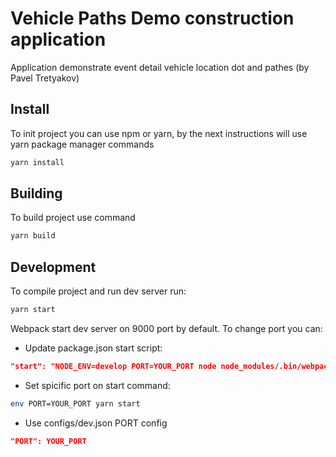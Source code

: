 # Vehicle Paths Demo construction application
Application demonstrate event detail vehicle location dot and pathes
(by Pavel Tretyakov)

## Install
To init project you can use npm or yarn, by the next instructions will use yarn
package manager commands

```bash
yarn install
```

## Building
To build project use command

```bash
yarn build
```

## Development
To compile project and run dev server run:

```bash
yarn start
```

Webpack start dev server on 9000 port by default.
To change port you can:

- Update package.json start script:

```json
"start": "NODE_ENV=develop PORT=YOUR_PORT node node_modules/.bin/webpack-dev-server",

```

- Set spicific port on start command:

```bash
env PORT=YOUR_PORT yarn start
```

- Use configs/dev.json PORT config
```json
"PORT": YOUR_PORT
```
